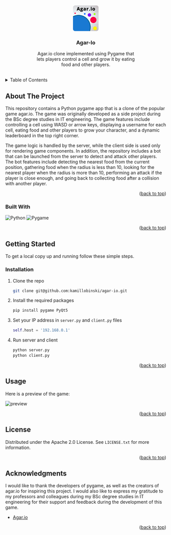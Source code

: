<a name="readme-top"></a>



<!-- PROJECT LOGO -->
<br />
<div align="center">
  <img src="resources/logo.png" alt="Logo" width="80" height="80">
  <h3 align="center">Agar-Io</h3>
  <p align="center">
    Agar.io clone implemented using Pygame that
    <br />lets players control a cell and grow it by eating
    <br />food and other players.
    <br /><br />
  </p>
</div>



<!-- TABLE OF CONTENTS -->
<details>
  <summary>Table of Contents</summary>
  <ol>
    <li>
      <a href="#about-the-project">About The Project</a>
      <ul>
        <li><a href="#built-with">Built With</a></li>
      </ul>
    </li>
    <li>
      <a href="#getting-started">Getting Started</a>
      <ul>
        <li><a href="#installation">Installation</a></li>
      </ul>
    </li>
    <li><a href="#usage">Usage</a></li>
    <li><a href="#license">License</a></li>
    <li><a href="#acknowledgments">Acknowledgments</a></li>
  </ol>
</details>



<!-- ABOUT THE PROJECT -->
## About The Project

This repository contains a Python pygame app that is a clone of the popular game agar.io. The game was originally developed as a side project during the BSc degree studies in IT engineering. The game features include controlling a cell using WASD or arrow keys, displaying a username for each cell, eating food and other players to grow your character, and a dynamic leaderboard in the top right corner.

The game logic is handled by the server, while the client side is used only for rendering game components. In addition, the repository includes a bot that can be launched from the server to detect and attack other players. The bot features include detecting the nearest food from the current position, gathering food when the radius is less than 10, looking for the nearest player when the radius is more than 10, performing an attack if the player is close enough, and going back to collecting food after a collision with another player.

<p align="right">(<a href="#readme-top">back to top</a>)</p>



### Built With

![Python][Python-url]
![Pygame][Pygame-url]

<p align="right">(<a href="#readme-top">back to top</a>)</p>



<!-- GETTING STARTED -->
## Getting Started

To get a local copy up and running follow these simple steps.

### Installation

1. Clone the repo
   ```sh
   git clone git@github.com:kamillobinski/agar-io.git
   ```

2. Install the required packages
   ```sh
   pip install pygame PyQt5
   ```

3. Set your IP address in `server.py` and `client.py` files
   ```python
   self.host = '192.168.0.1'
   ```

4. Run server and client
   ```sh
   python server.py
   python client.py
   ```

<p align="right">(<a href="#readme-top">back to top</a>)</p>



<!-- USAGE -->
## Usage

Here is a preview of the game:

![preview](./readme-files/agar.gif)

<p align="right">(<a href="#readme-top">back to top</a>)</p>



<!-- LICENSE -->
## License

Distributed under the Apache 2.0 License. See `LICENSE.txt` for more information.

<p align="right">(<a href="#readme-top">back to top</a>)</p>



<!-- ACKNOWLEDGMENTS -->
## Acknowledgments

I would like to thank the developers of pygame, as well as the creators of agar.io for inspiring this project. I would also like to express my gratitude to my professors and colleagues during my BSc degree studies in IT engineering for their support and feedback during the development of this game.

* [Agar.io](https://agar.io/)

<p align="right">(<a href="#readme-top">back to top</a>)</p>



<!-- MARKDOWN LINKS & IMAGES -->
[Python-url]: https://img.shields.io/badge/Python-0769AD?style=for-the-badge&logo=python&logoColor=white
[Pygame-url]: https://img.shields.io/badge/Pygame-%23F7DF1E.svg?style=for-the-badge&logo=pygame&logoColor=black